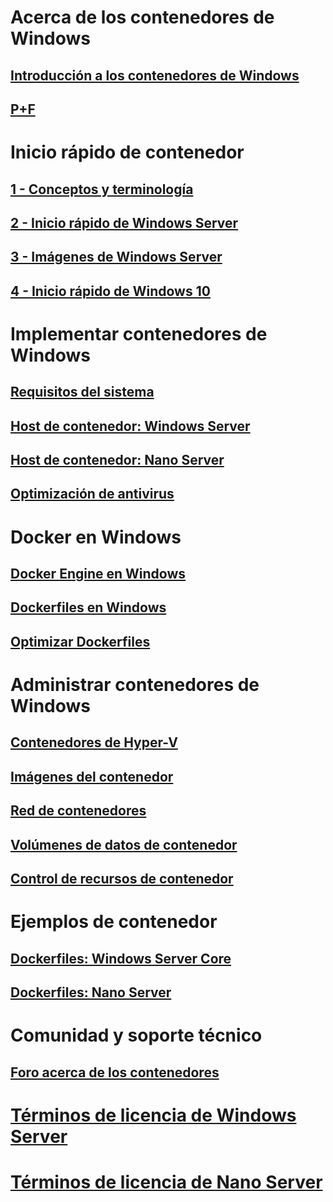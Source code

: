 # Acerca de los contenedores de Windows
## [Introducción a los contenedores de Windows](about/about_overview.md)
## [P+F](about/faq.md)

# Inicio rápido de contenedor
## [1 - Conceptos y terminología](quick_start/quick_start.md)
## [2 - Inicio rápido de Windows Server](quick_start/quick_start_windows_server.md)
## [3 - Imágenes de Windows Server](quick_start/quick_start_images.md)
## [4 - Inicio rápido de Windows 10](quick_start/quick_start_windows_10.md)

# Implementar contenedores de Windows
## [Requisitos del sistema](deployment/system_requirements.md)
## [Host de contenedor: Windows Server](deployment/deployment.md)
## [Host de contenedor: Nano Server](deployment/deployment_nano.md)
## [Optimización de antivirus](https://msdn.microsoft.com/en-us/windows/hardware/drivers/ifs/anti-virus-optimization-for-windows-containers)

# Docker en Windows
## [Docker Engine en Windows](docker/configure_docker_daemon.md)
## [Dockerfiles en Windows](docker/manage_windows_dockerfile.md)
## [Optimizar Dockerfiles](docker/optimize_windows_dockerfile.md)

# Administrar contenedores de Windows
## [Contenedores de Hyper-V](management/hyperv_container.md)
## [Imágenes del contenedor](management/manage_images.md)
## [Red de contenedores](management/container_networking.md)
## [Volúmenes de datos de contenedor](management/manage_data.md)
## [Control de recursos de contenedor](management/manage_resources.md)

# Ejemplos de contenedor
## [Dockerfiles: Windows Server Core](https://github.com/Microsoft/Virtualization-Documentation/tree/master/windows-container-samples/windowsservercore)
## [Dockerfiles: Nano Server](https://github.com/Microsoft/Virtualization-Documentation/tree/master/windows-container-samples/nanoserver)

# Comunidad y soporte técnico
## [Foro acerca de los contenedores](https://social.msdn.microsoft.com/Forums/en-US/home?forum=windowscontainers)

# [Términos de licencia de Windows Server](EULA.md)
# [Términos de licencia de Nano Server](Nano_EULA.md)



<!--HONumber=Aug16_HO4-->


